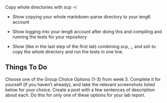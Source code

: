 Copy whole directories with scp -r:

* Show copying your whole markdown-parse directory to your ieng6 account

* Show logging into your ieng6 account after doing this and compiling and running the tests for your repository

* Show (like in the last step of the first lab) combining scp, ;, and ssh to copy the whole directory and run the tests in one line.

## Things To Do

Choose one of the Group Choice Options (1-3) from week 5. Complete it for yourself (if you haven’t already), and take the relevant screenshots listed below for your choice. Create a post with a few sentences of description about each. Do this for only one of these options for your lab report.